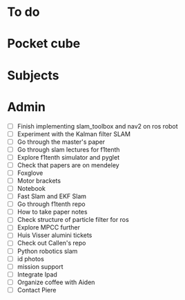 # To do

# Pocket cube

# Subjects

# Admin
- [ ] Finish implementing slam_toolbox and nav2 on ros robot
- [ ] Experiment with the Kalman filter SLAM
- [ ] Go through the master's paper
- [ ] Go through slam lectures for f1tenth
- [ ] Explore f1tenth simulator and pyglet
- [ ] Check that papers are on mendeley
- [ ] Foxglove
- [ ] Motor brackets
- [ ] Notebook
- [ ] Fast Slam and EKF Slam
- [ ] Go through f1tenth repo
- [ ] How to take paper notes
- [ ] Check structure of particle filter for ros
- [ ] Explore MPCC further
- [ ] Huis Visser alumini tickets
- [ ] Check out Callen's repo
- [ ] Python robotics slam
- [ ] id photos
- [ ] mission support
- [ ] Integrate Ipad
- [ ] Organize coffee with Aiden
- [ ] Contact Piere